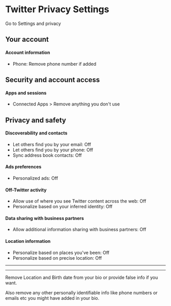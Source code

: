 # Twitter Privacy Settings

Go to Settings and privacy



## Your account

#### Account information
- Phone: Remove phone number if added



## Security and account access

#### Apps and sessions
- Connected Apps > Remove anything you don't use



## Privacy and safety

#### Discoverability and contacts
- Let others find you by your email: Off
- Let others find you by your phone: Off
- Sync address book contacts: Off

#### Ads preferences
- Personalized ads: Off

#### Off-Twitter activity
- Allow use of where you see Twitter content across the web: Off
- Personalize based on your inferred identity: Off

#### Data sharing with business partners
- Allow additional information sharing with business partners: Off

#### Location information
- Personalize based on places you've been: Off
- Personalize based on precise location: Off

---
---

Remove Location and Birth date from your bio or provide false info if you want.

Also remove any other personally identifiable info like phone numbers or emails etc you might have added in your bio.
